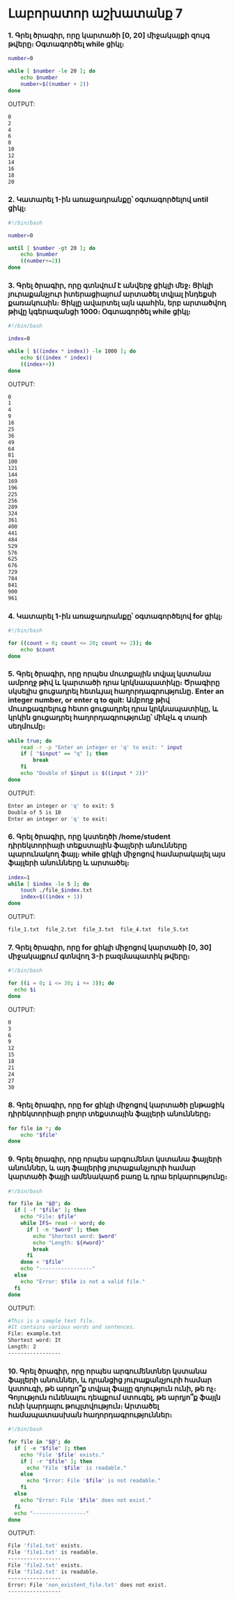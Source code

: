 # Լաբորատոր աշխատանք 7

### 1. Գրել ծրագիր, որը կարտածի [0, 20] միջակայքի զույգ թվերը։ Օգտագործել while ցիկլ։
```bash
number=0

while [ $number -le 20 ]; do
    echo $number
    number=$((number + 2))
done
```
OUTPUT:
```bash 
0
2
4
6
8
10
12
14
16
18
20
```
### 2. Կատարել 1-ին առաջադրանքը՝ օգտագործելով until ցիկլ։
```bash 
#!/bin/bash

number=0

until [ $number -gt 20 ]; do
    echo $number
    ((number+=2))
done
```

### 3. Գրել ծրագիր, որը գտնվում է անվերջ ցիկլի մեջ։ Ցիկլի յուրաքանչյուր իտերացիայում արտածել տվյալ ինդեքսի քառակուսին։ Ցիկլը ավարտել այն պահին, երբ արտածվող թիվը կգերազանցի 1000։ Օգտագործել while ցիկլ։

```bash 
#!/bin/bash

index=0

while [ $((index * index)) -le 1000 ]; do
    echo $((index * index))
    ((index++))
done
```
OUTPUT:
```bash 
0
1
4
9
16
25
36
49
64
81
100
121
144
169
196
225
256
289
324
361
400
441
484
529
576
625
676
729
784
841
900
961
```
### 4. Կատարել 1-ին առաջադրանքը՝ օգտագործելով for ցիկլ։

```bash
#!/bin/bash

for ((count = 0; count <= 20; count += 2)); do
	echo $count
done
```

### 5. Գրել ծրագիր, որը որպես մուտքային տվյալ կստանա ամբողջ թիվ և կարտածի դրա կրկնապատիկը։ Ծրագիրը սկսելիս ցուցադրել հետևյալ հաղորդագրությունը․ Enter an integer number, or enter q to quit: Ամբողջ թիվ մուտքագրելուց հետո ցուցադրել դրա կրկնապատիկը, և կրկին ցուցադրել հաղորդագրությունը՝ մինչև q տառի սեղմումը։

```bash 
while true; do
	read -r -p "Enter an integer or 'q' to exit: " input
	if [ "$input" == "q" ]; then
		break
	fi
	echo "Double of $input is $((input * 2))"
done
```
OUTPUT:
```bash
Enter an integer or 'q' to exit: 5
Double of 5 is 10
Enter an integer or 'q' to exit:
```

### 6. Գրել ծրագիր, որը կստեղծի /home/student դիրեկտորիայի տեքստային ֆայլերի անունները պարունակող ֆայլ։ while ցիկլի միջոցով համարակալել այս ֆայլերի անունները և արտածել։

```bash
index=1
while [ $index -le 5 ]; do
	touch ./file_$index.txt
	index=$((index + 1))
done
```
OUTPUT:
```bash
file_1.txt  file_2.txt  file_3.txt  file_4.txt  file_5.txt
```

### 7. Գրել ծրագիր, որը for ցիկլի միջոցով կարտածի [0, 30] միջակայքում գտնվող 3-ի բազմապատիկ թվերը։
```bash
#!/bin/bash

for ((i = 0; i <= 30; i += 3)); do
  echo $i
done
```
OUTPUT:
```bash
0
3
6
9
12
15
18
21
24
27
30
```
### 8. Գրել ծրագիր, որը for ցիկլի միջոցով կարտածի ընթացիկ դիրեկտորիայի բոլոր տեքստային ֆայլերի անունները։

```bash
for file in *; do
	echo "$file"
done
```

### 9. Գրել ծրագիր, որը որպես արգումենտ կստանա ֆայլերի անուններ, և այդ ֆայլերից յուրաքանչյուրի համար կարտածի ֆայլի ամենակարճ բառը և դրա երկարությունը։
```bash
#!/bin/bash

for file in "$@"; do
  if [ -f "$file" ]; then
    echo "File: $file"
    while IFS= read -r word; do
      if [ -n "$word" ]; then
        echo "Shortest word: $word"
        echo "Length: ${#word}"
        break
      fi
    done < "$file"
    echo "-----------------"
  else
    echo "Error: $file is not a valid file."
  fi
done
```
OUTPUT:
```bash 
#This is a sample text file.
#It contains various words and sentences.
File: example.txt
Shortest word: It
Length: 2
-----------------
```
### 10. Գրել ծրագիր, որը որպես արգումենտներ կստանա ֆայլերի անուններ, և դրանցից յուրաքանչյուրի համար կստուգի, թե արդյո՞ք տվյալ ֆայլը գոյություն ունի, թե ոչ։ Գոյություն ունենալու դեպքում ստուգել, թե արդյո՞ք ֆայլն ունի կարդալու թույլտվություն։ Արտածել համապատասխան հաղորդագրություններ։
```bash
#!/bin/bash

for file in "$@"; do
  if [ -e "$file" ]; then
    echo "File '$file' exists."
    if [ -r "$file" ]; then
      echo "File '$file' is readable."
    else
      echo "Error: File '$file' is not readable."
    fi
  else
    echo "Error: File '$file' does not exist."
  fi
  echo "-----------------"
done
```
OUTPUT:
```bash
File 'file1.txt' exists.
File 'file1.txt' is readable.
-----------------
File 'file2.txt' exists.
File 'file2.txt' is readable.
-----------------
Error: File 'non_existent_file.txt' does not exist.
-----------------
```